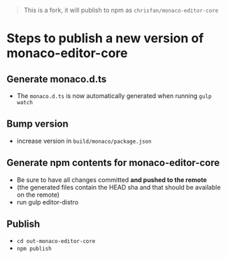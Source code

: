 > This is a fork, it will publish to npm as `chrisfan/monaco-editor-core`

# Steps to publish a new version of monaco-editor-core

## Generate monaco.d.ts

* The `monaco.d.ts` is now automatically generated when running `gulp watch`

## Bump version

* increase version in `build/monaco/package.json`

## Generate npm contents for monaco-editor-core

* Be sure to have all changes committed **and pushed to the remote**
* (the generated files contain the HEAD sha and that should be available on the remote)
* run gulp editor-distro

## Publish

* `cd out-monaco-editor-core`
* `npm publish`
